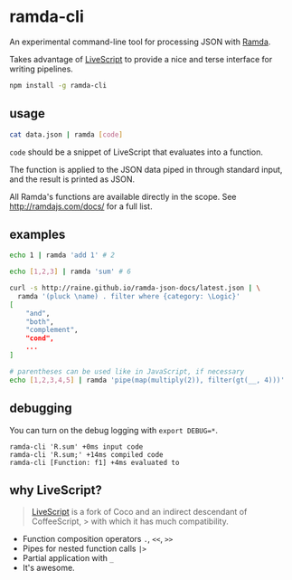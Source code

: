 # ramda-cli

An experimental command-line tool for processing JSON with
[Ramda](http://ramdajs.com).

Takes advantage of [LiveScript](http://livescript.net) to provide a nice and
terse interface for writing pipelines.

```sh
npm install -g ramda-cli
```


## usage

```sh
cat data.json | ramda [code]
```

`code` should be a snippet of LiveScript that evaluates into a function.

The function is applied to the JSON data piped in through standard input, and
the result is printed as JSON.

All Ramda's functions are available directly in the scope. See
http://ramdajs.com/docs/ for a full list.

## examples

```sh
echo 1 | ramda 'add 1' # 2
```

```sh
echo [1,2,3] | ramda 'sum' # 6
```

```sh
curl -s http://raine.github.io/ramda-json-docs/latest.json | \
  ramda '(pluck \name) . filter where {category: \Logic}'
[
    "and",
    "both",
    "complement",
    "cond",
    ...
]
```

```sh
# parentheses can be used like in JavaScript, if necessary
echo [1,2,3,4,5] | ramda 'pipe(map(multiply(2)), filter(gt(__, 4)))'
```

## debugging

You can turn on the debug logging with `export DEBUG=*`.

```
ramda-cli 'R.sum' +0ms input code
ramda-cli 'R.sum;' +14ms compiled code
ramda-cli [Function: f1] +4ms evaluated to
```

## why LiveScript?

> [LiveScript](http://livescript.net) is a fork of Coco and an indirect
descendant of CoffeeScript, > with which it has much compatibility.

- Function composition operators `.`, `<<`, `>>`
- Pipes for nested function calls `|>`
- Partial application with `_`
- It's awesome.
